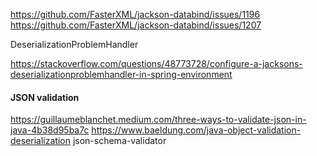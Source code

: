 https://github.com/FasterXML/jackson-databind/issues/1196
https://github.com/FasterXML/jackson-databind/issues/1207

DeserializationProblemHandler

https://stackoverflow.com/questions/48773728/configure-a-jacksons-deserializationproblemhandler-in-spring-environment

#### JSON validation

https://guillaumeblanchet.medium.com/three-ways-to-validate-json-in-java-4b38d95ba7c
https://www.baeldung.com/java-object-validation-deserialization
json-schema-validator